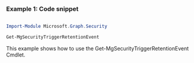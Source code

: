 ### Example 1: Code snippet

```powershell

Import-Module Microsoft.Graph.Security

Get-MgSecurityTriggerRetentionEvent

```
This example shows how to use the Get-MgSecurityTriggerRetentionEvent Cmdlet.

